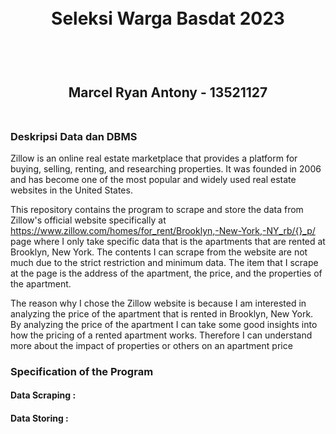 <h1 align="center">
  <br>
  Seleksi Warga Basdat 2023
  <br>
  <br>
</h1>

<h2 align="center">
  <br>
  Marcel Ryan Antony - 13521127
  <br>
  <br>
</h2>



### Deskripsi Data dan DBMS
Zillow is an online real estate marketplace that provides a platform for buying, selling, renting, and researching properties. It was founded in 2006 and has become one of the most popular and widely used real estate websites in the United States.

This repository contains the program to scrape and store the data from Zillow's official website specifically at https://www.zillow.com/homes/for_rent/Brooklyn,-New-York,-NY_rb/{}_p/ page where I only take specific data that is the apartments that are rented at Brooklyn, New York. The contents I can scrape from the website are not much due to the strict restriction and minimum data. The item that I scrape at the page is the address of the apartment, the price, and the properties of the apartment.

The reason why I chose the Zillow website is because I am interested in analyzing the price of the apartment that is rented in Brooklyn, New York. By analyzing the price of the apartment I can take some good insights into how the pricing of a rented apartment works. Therefore I can understand more about the impact of properties or others on an apartment price

### Specification of the Program
#### Data Scraping :

#### Data Storing : 
